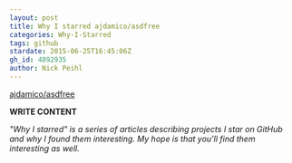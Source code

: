 ```yaml
---
layout: post
title: Why I starred ajdamico/asdfree
categories: Why-I-Starred
tags: github
stardate: 2015-06-25T16:45:06Z
gh_id: 4892935
author: Nick Peihl
---
```


[ajdamico/asdfree](https://github.com/ajdamico/asdfree)

**WRITE CONTENT**

*"Why I starred" is a series of articles describing projects I star on GitHub and why I found them interesting. My hope is that you'll find them interesting as well.*

